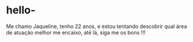 # hello-
Me chamo Jaqueline, tenho 22 anos, e estou tentando descobrir qual área de atuação melhor me encaixo, até lá, siga me os bons !!!
